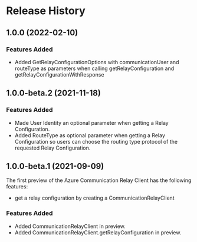 # Release History

## 1.0.0 (2022-02-10)

### Features Added

- Added GetRelayConfigurationOptions with communicationUser and
  routeType as parameters when calling getRelayConfiguration and getRelayConfigurationWithResponse

## 1.0.0-beta.2 (2021-11-18)

### Features Added

- Made User Identity an optional parameter when getting a Relay Configuration.
- Added RouteType as optional parameter when getting a Relay Configuration so users can
  choose the routing type protocol of the requested Relay Configuration.

## 1.0.0-beta.1 (2021-09-09)

The first preview of the Azure Communication Relay Client has the following features:

- get a relay configuration by creating a CommunicationRelayClient

### Features Added

- Added CommunicationRelayClient in preview.
- Added CommunicationRelayClient.getRelayConfiguration in preview.
